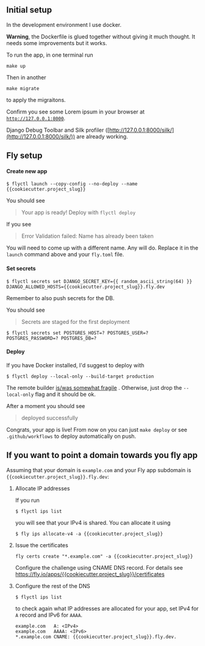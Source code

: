 ## Initial setup

In the development environment I use docker.

**Warning**, the Dockerfile is glued together without giving it much thought. It needs some improvements but it works.

To run the app, in one terminal run
```shell
make up
```

Then in another
```shell
make migrate
```
to apply the migraitons.

Confirm you see some Lorem ipsum in your browser at [`http://127.0.0.1:8000`](http://127.0.0.1:8000).

Django Debug Toolbar and Silk profiler ([http://127.0.0.1:8000/silk/](http://127.0.0.1:8000/silk/)) are already working.

## Fly setup

#### Create new app

```shell
$ flyctl launch --copy-config --no-deploy --name {{cookiecutter.project_slug}}
```

You should see
> Your app is ready! Deploy with `flyctl deploy`

If you see

> Error Validation failed: Name has already been taken

You will need to come up with a different name. Any will do. Replace it in the `launch` command above and
your `fly.toml` file.

#### Set secrets

```shell
$ flyctl secrets set DJANGO_SECRET_KEY={{ random_ascii_string(64) }} DJANGO_ALLOWED_HOSTS={{cookiecutter.project_slug}}.fly.dev
```

Remember to also push secrets for the DB.

You should see
> Secrets are staged for the first deployment


```shell
$ flyctl secrets set POSTGRES_HOST=? POSTGRES_USER=? POSTGRES_PASSWORD=? POSTGRES_DB=?
```

#### Deploy

If you have Docker installed, I'd suggest to deploy with

```shell
$ flyctl deploy --local-only --build-target production
```

The remote
builder [is/was somewhat fragile](https://tomwojcik.com/posts/2022-09-02/django-app-on-fly#3-remote-builder-is-very-fragile)
.
Otherwise, just drop the `--local-only` flag and it should be ok.

After a moment you should see

> deployed successfully

Congrats, your app is live! From now on you can just `make deploy` or see `.github/workflows` to deploy automatically on push.

## If you want to point a domain towards you fly app

Assuming that your domain is `example.com` and your Fly app subdomain is `{{cookiecutter.project_slug}}.fly.dev`:


1. Allocate IP addresses

    If you run

    ```shell
    $ flyctl ips list
    ```

    you will see that your IPv4 is shared. You can allocate it using

    ```shell
    $ fly ips allocate-v4 -a {{cookiecutter.project_slug}}
    ```

2. Issue the certificates

    ```shell
    fly certs create "*.example.com" -a {{cookiecutter.project_slug}}
    ```
    Configure the challenge using CNAME DNS record. For details see https://fly.io/apps/{{cookiecutter.project_slug}}/certificates

3. Configure the rest of the DNS

    ```shell
    $ flyctl ips list
    ```

    to check again what IP addresses are allocated for your app, set IPv4 for `A` record and IPv6 for `AAAA`.

    ```shell
    example.com   A: <IPv4>
    example.com   AAAA: <IPv6>
    *.example.com CNAME: {{cookiecutter.project_slug}}.fly.dev.
    ```
